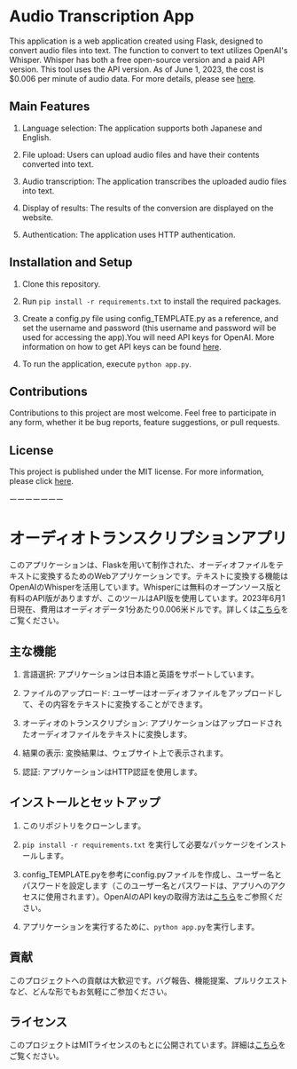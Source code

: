 # Audio Transcription App

This application is a web application created using Flask, designed to convert audio files into text. The function to convert to text utilizes OpenAI's Whisper. Whisper has both a free open-source version and a paid API version. This tool uses the API version. As of June 1, 2023, the cost is $0.006 per minute of audio data. For more details, please see [here](https://openai.com/pricing).

## Main Features

1. Language selection: The application supports both Japanese and English.

2. File upload: Users can upload audio files and have their contents converted into text.

3. Audio transcription: The application transcribes the uploaded audio files into text.

4. Display of results: The results of the conversion are displayed on the website.

5. Authentication: The application uses HTTP authentication.

## Installation and Setup

1. Clone this repository.

2. Run `pip install -r requirements.txt` to install the required packages.

3. Create a config.py file using config_TEMPLATE.py as a reference, and set the username and password (this username and password will be used for accessing the app).You will need API keys for OpenAI. More information on how to get API keys can be found [here](https://help.openai.com/en/articles/4936850-where-do-i-find-my-secret-api-key).

4. To run the application, execute `python app.py`.

## Contributions

Contributions to this project are most welcome. Feel free to participate in any form, whether it be bug reports, feature suggestions, or pull requests.

## License

This project is published under the MIT license. For more information, please click [here](https://mit-license.org/).


ーーーーーーー


# オーディオトランスクリプションアプリ

このアプリケーションは、Flaskを用いて制作された、オーディオファイルをテキストに変換するためのWebアプリケーションです。テキストに変換する機能はOpenAIのWhisperを活用しています。Whisperには無料のオープンソース版と有料のAPI版がありますが、このツールはAPI版を使用しています。2023年6月1日現在、費用はオーディオデータ1分あたり0.006米ドルです。詳しくは[こちら](https://openai.com/pricing)をご覧ください。

## 主な機能

1. 言語選択: アプリケーションは日本語と英語をサポートしています。

2. ファイルのアップロード: ユーザーはオーディオファイルをアップロードして、その内容をテキストに変換することができます。

3. オーディオのトランスクリプション: アプリケーションはアップロードされたオーディオファイルをテキストに変換します。

4. 結果の表示: 変換結果は、ウェブサイト上で表示されます。

5. 認証: アプリケーションはHTTP認証を使用します。

## インストールとセットアップ

1. このリポジトリをクローンします。

2. `pip install -r requirements.txt` を実行して必要なパッケージをインストールします。

3. config_TEMPLATE.pyを参考にconfig.pyファイルを作成し、ユーザー名とパスワードを設定します（このユーザー名とパスワードは、アプリへのアクセスに使用されます）。OpenAIのAPI keyの取得方法は[こちら](https://help.openai.com/en/articles/4936850-where-do-i-find-my-secret-api-key)をご参照ください。

4. アプリケーションを実行するために、`python app.py`を実行します。

## 貢献

このプロジェクトへの貢献は大歓迎です。バグ報告、機能提案、プルリクエストなど、どんな形でもお気軽にご参加ください。

## ライセンス

このプロジェクトはMITライセンスのもとに公開されています。詳細は[こちら](https://licenses.opensource.jp/MIT/MIT.html)をご覧ください。
